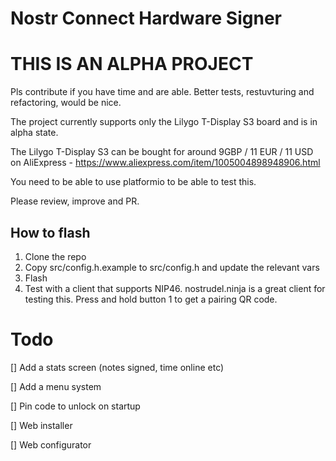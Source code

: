# Nostr Connect Hardware Signer

# THIS IS AN ALPHA PROJECT

Pls contribute if you have time and are able. Better tests, restuvturing and refactoring, would be nice.

The project currently supports only the Lilygo T-Display S3 board and is in alpha state.

The Lilygo T-Display S3 can be bought for around 9GBP / 11 EUR / 11 USD on AliExpress - https://www.aliexpress.com/item/1005004898948906.html

You need to be able to use platformio to be able to test this.

Please review, improve and PR.

## How to flash

1. Clone the repo
1. Copy src/config.h.example to src/config.h and update the relevant vars
1. Flash
1. Test with a client that supports NIP46. nostrudel.ninja is a great client for testing this. Press and hold button 1 to get a pairing QR code.


# Todo

[] Add a stats screen (notes signed, time online etc)

[] Add a menu system

[] Pin code to unlock on startup

[] Web installer

[] Web configurator
